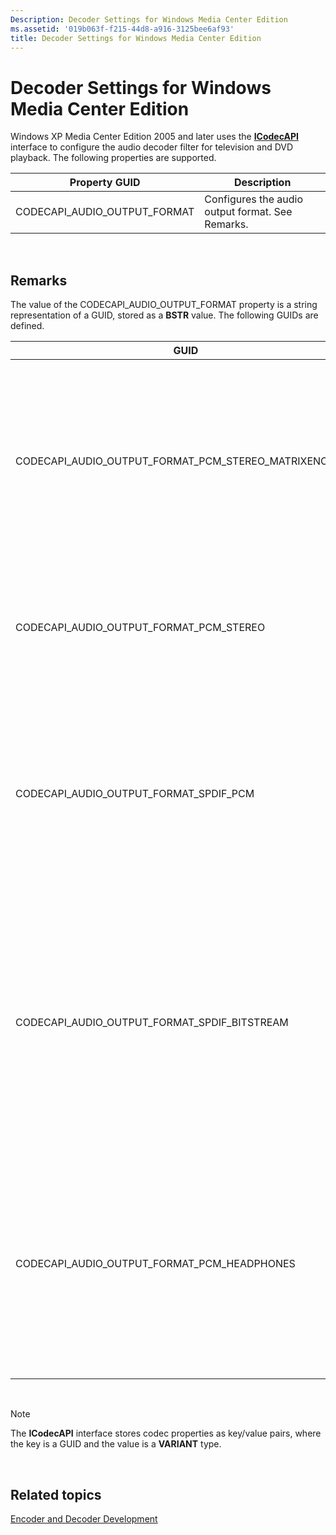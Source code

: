 ```yaml
---
Description: Decoder Settings for Windows Media Center Edition
ms.assetid: '019b063f-f215-44d8-a916-3125bee6af93'
title: Decoder Settings for Windows Media Center Edition
---
```


# Decoder Settings for Windows Media Center Edition

Windows XP Media Center Edition 2005 and later uses the [**ICodecAPI**](icodecapi.md) interface to configure the audio decoder filter for television and DVD playback. The following properties are supported.



| Property GUID                   | Description                                      |
|---------------------------------|--------------------------------------------------|
| CODECAPI\_AUDIO\_OUTPUT\_FORMAT | Configures the audio output format. See Remarks. |



 

## Remarks

The value of the CODECAPI\_AUDIO\_OUTPUT\_FORMAT property is a string representation of a GUID, stored as a **BSTR** value. The following GUIDs are defined.



| GUID                                                        | Description                                                                                                                                                                                                    |
|-------------------------------------------------------------|----------------------------------------------------------------------------------------------------------------------------------------------------------------------------------------------------------------|
| CODECAPI\_AUDIO\_OUTPUT\_FORMAT\_PCM\_STEREO\_MATRIXENCODED | The software audio filter should perform software decoding and output a stereo audio stream, with the multichannel audio matrix encoded to the two channels.                                                   |
| CODECAPI\_AUDIO\_OUTPUT\_FORMAT\_PCM\_STEREO                | The software audio filter should perform software decoding and output a stereo audio stream.                                                                                                                   |
| CODECAPI\_AUDIO\_OUTPUT\_FORMAT\_SPDIF\_PCM                 | The software audio filter should perform software audio decoding, even though the physical output from the PC may be a digital interface, such as S/PDIF.                                                      |
| CODECAPI\_AUDIO\_OUTPUT\_FORMAT\_SPDIF\_BITSTREAM           | The software audio filter should not perform software audio decoding, but should pass the raw digital audio bitstream for external processing by a device connected with a digital audio link, such as S/PDIF. |
| CODECAPI\_AUDIO\_OUTPUT\_FORMAT\_PCM\_HEADPHONES            | The software audio filter should perform software audio decoding and should apply proprietary processing to optimize for headphones. Support for this setting is optional.                                     |



 

> [!Note]  
> The **ICodecAPI** interface stores codec properties as key/value pairs, where the key is a GUID and the value is a **VARIANT** type.

 

## Related topics

<dl> <dt>

[Encoder and Decoder Development](encoder-and-decoder-development.md)
</dt> </dl>

 

 



